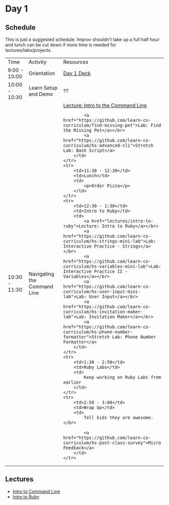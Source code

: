 # Day 1

## Schedule

This is just a suggested schedule. Improv shouldn't take up a full half hour and lunch can be cut down if more time is needed for lectures/labs/projects.

<table>
    <tr>
        <td>Time</td>
        <td>Activity</td>
        <td>Resources</td>
    </tr>
    <tr>
        <td>9:00 - 10:00</td>
        <td>Orientation</td>
        <td>
            <a href="https://docs.google.com/presentation/d/1mlaIykpMkEtuGoOOKpup_dcJGLfew3RGAL3rHlwvQmg/edit#slide=id.p">Day 1 Deck</a>
        </td>
    </tr>
    <tr>
        <td>10:00 - 10:30</td>
        <td>Learn Setup and Demo</td>
        <td>
           ??
        </td>
    </tr>
    <tr>
        <td>10:30 - 11:30</td>
        <td>Navigating the Command Line</td>
        <td>
            <a href="lectures/intro-to-command-line">Lecture: Intro to the Command Line</a></br>
            
            <a href="https://github.com/learn-co-curriculum/find-missing-pet">Lab: Find the Missing Pet</a></br>
            <a href="https://github.com/learn-co-curriculum/hs-advanced-cli">Stretch Lab: Bash Script</a>
        </td>
    </tr>
    <tr>
        <td>11:30 - 12:30</td>
        <td>Lunch</td>
        <td>
            <p>Order Pizza</p>
        </td>
    </tr>
    <tr>
        <td>12:30 - 1:30</td>
        <td>Intro to Ruby</td>
        <td>
            <a href="lectures/intro-to-ruby">Lecture: Intro to Ruby</a></br>
            <a href="https://github.com/learn-co-curriculum/hs-strings-mini-lab">Lab: Interactive Practice - Strings</a></br>
            <a href="https://github.com/learn-co-curriculum/hs-variables-mini-lab">Lab: Interactive Practice II - Variables</a></br>
            <a href="https://github.com/learn-co-curriculum/hs-user-input-mini-lab">Lab: User Input</a></br>
            <a href="https://github.com/learn-co-curriculum/hs-invitation-maker-lab">Lab: Invitation Maker</a></br>
            <a href="https://github.com/learn-co-curriculum/hs-phone-number-formatter">Stretch Lab: Phone Number Formatter</a>
        </td>
    </tr>
    <tr>
        <td>1:30 - 2:50</td>
        <td>Ruby Labs</td>
        <td>
            Keep working on Ruby Labs from earlier
        </td>
    </tr>
    <tr>
        <td>2:50 - 3:00</td>
        <td>Wrap Up</td>
        <td>
            Tell kids they are awesome.</br>

            <a href="https://github.com/learn-co-curriculum/hs-post-class-survey">Micro Feedback</a>
        </td>
    </tr>
</table>


## Lectures
- [Intro to Command Line](lectures/intro-to-command-line)
- [Intro to Ruby](lectures/ruby-methods)
